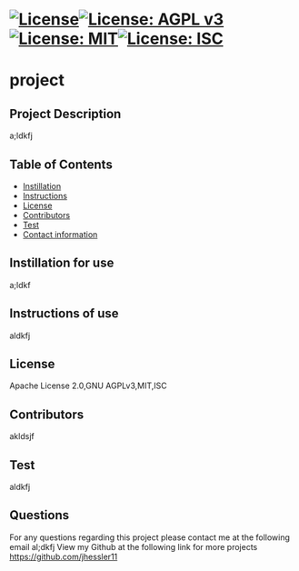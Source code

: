 
  # [![License](https://img.shields.io/badge/License-Apache%202.0-blue.svg)](https://opensource.org/licenses/Apache-2.0)[![License: AGPL v3](https://img.shields.io/badge/License-AGPL_v3-blue.svg)](https://www.gnu.org/licenses/agpl-3.0)[![License: MIT](https://img.shields.io/badge/License-MIT-yellow.svg)](https://opensource.org/licenses/MIT)[![License: ISC](https://img.shields.io/badge/License-ISC-blue.svg)](https://opensource.org/licenses/ISC)
  # project

  ## Project Description 
  a;ldkfj

  ## Table of Contents
  - [Instillation](#Instillation-for-use)
  - [Instructions](#Instructions-of-use)
  - [License](#License)
  - [Contributors](#Contributors) 
  - [Test](#Test) 
  - [Contact information](#Contact-information-for-questions)

  ## Instillation for use
  a;ldkf

  ## Instructions of use
  aldkfj

  ## License
  Apache License 2.0,GNU AGPLv3,MIT,ISC

  ## Contributors
  akldsjf

  ## Test 
  aldkfj

  ## Questions 
  For any questions regarding this project please contact me at the following email al;dkfj
  View my Github at the following link for more projects https://github.com/jhessler11
